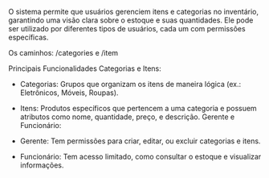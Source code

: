 O sistema permite que usuários gerenciem itens e categorias no inventário, garantindo uma visão clara sobre o estoque e suas quantidades. Ele pode ser utilizado por diferentes tipos de usuários, cada um com permissões específicas.

Os caminhos: /categories e /item

Principais Funcionalidades
Categorias e Itens:

- Categorias: Grupos que organizam os itens de maneira lógica (ex.: Eletrônicos, Móveis, Roupas).
- Itens: Produtos específicos que pertencem a uma categoria e possuem atributos como nome, quantidade, preço, e descrição.
Gerente e Funcionário:

- Gerente: Tem permissões para criar, editar, ou excluir categorias e itens.
- Funcionário: Tem acesso limitado, como consultar o estoque e visualizar informações.
